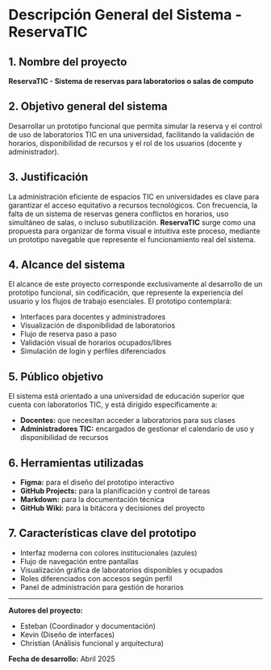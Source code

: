 # Descripción General del Sistema - ReservaTIC

## 1. Nombre del proyecto
**ReservaTIC - Sistema de reservas para laboratorios o salas de computo**

## 2. Objetivo general del sistema
Desarrollar un prototipo funcional que permita simular la reserva y el control de uso de laboratorios TIC en una universidad, facilitando la validación de horarios, disponibilidad de recursos y el rol de los usuarios (docente y administrador).

## 3. Justificación
La administración eficiente de espacios TIC en universidades es clave para garantizar el acceso equitativo a recursos tecnológicos. Con frecuencia, la falta de un sistema de reservas genera conflictos en horarios, uso simultáneo de salas, o incluso subutilización. **ReservaTIC** surge como una propuesta para organizar de forma visual e intuitiva este proceso, mediante un prototipo navegable que represente el funcionamiento real del sistema.

## 4. Alcance del sistema
El alcance de este proyecto corresponde exclusivamente al desarrollo de un prototipo funcional, sin codificación, que represente la experiencia del usuario y los flujos de trabajo esenciales. El prototipo contemplará:

- Interfaces para docentes y administradores
- Visualización de disponibilidad de laboratorios
- Flujo de reserva paso a paso
- Validación visual de horarios ocupados/libres
- Simulación de login y perfiles diferenciados

## 5. Público objetivo
El sistema está orientado a una universidad de educación superior que cuenta con laboratorios TIC, y está dirigido específicamente a:

- **Docentes:** que necesitan acceder a laboratorios para sus clases
- **Administradores TIC:** encargados de gestionar el calendario de uso y disponibilidad de recursos

## 6. Herramientas utilizadas
- **Figma:** para el diseño del prototipo interactivo
- **GitHub Projects:** para la planificación y control de tareas
- **Markdown:** para la documentación técnica
- **GitHub Wiki:** para la bitácora y decisiones del proyecto

## 7. Características clave del prototipo
- Interfaz moderna con colores institucionales (azules)
- Flujo de navegación entre pantallas
- Visualización gráfica de laboratorios disponibles y ocupados
- Roles diferenciados con accesos según perfil
- Panel de administración para gestión de horarios

---

**Autores del proyecto:**  
- Esteban (Coordinador y documentación)  
- Kevin (Diseño de interfaces)  
- Christian (Análisis funcional y arquitectura)

**Fecha de desarrollo:** Abril 2025

